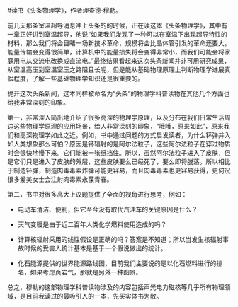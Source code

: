 #读书《头条物理学》，作者理查德·穆勒。

前几天那条室温超导消息冲上头条的的时候，正在读这本《头条物理学》，其中有一章正好讲到室温超导，他说“如果我们发现了一种可以在室温下出现超导特性的材料，那么我们将会目睹一场新技术革命，规模将会比晶体管引发的革命还要大。能量传输会变得很简单，计算机中的能量损失将会变得非常小，而我们可能会将家庭用电从交流电改换成直流电。”最终结果看起来这次头条新闻并非可用研究成果，从室温高压到室温室压之路阻且长呢，但是能从基础物理原理上判断物理学进展真假程度，了解一些基础物理学知识还是很重要的。

抛开这次头条新闻，这本同样被命名为“头条”的物理学科普读物在其他几个方面也给我非常深刻的印象。

第一，非常深入简出地介绍了很多高深的物理学原理，以及分布在我们日常生活周边这些物理学原理的应用场景，给人非常深刻的印象，“哦哦，原来如此”，原来我们和高深物理学如此之近。例如，书中通过问题的方式启发读者，为什么钚弹并入如人类想象那么可怕？原因是钚辐射的是阿尔法粒子，这些阿尔法粒子在穿过物质时会很快地慢下来。它们能被一张纸挡住。所以，虽然阿尔法粒子进入了皮肤，但是它们只是进入了皮肤的外层，这些皮肤要么已经死了，要么即将脱落。所以相比于制造钚弹，制造肉毒毒素炸弹可能更容易，而且肉毒毒素也更容易获得，更何况很多爱美女士会注射肉毒素永葆青春。

第二，书中对很多高大上议题提供了全面的视角进行思考，例如：

 - 电动车清洁、便利，但它至今没有取代汽油车的关键原因是什么？

 - 天气变暖是由于近二百年人类化学燃料使用造成的吗？

 - 计算核辐射采用的线性假设是正确的吗？答案是不知道；所以当发生核辐射事故时候的受害人统计基本是基于一个假说做出的统计。

 - 化石能源提供的世界能源路线图，目前我们主要说的是以化石燃料进行的排名，如果考虑页岩气，那就是另外一种图景。

总之，穆勒的这部物理学科普读物涉及的内容包括声光电力磁核等几乎所有物理领域，是目前我读过的最吸引人的一本，先买实体书为敬。